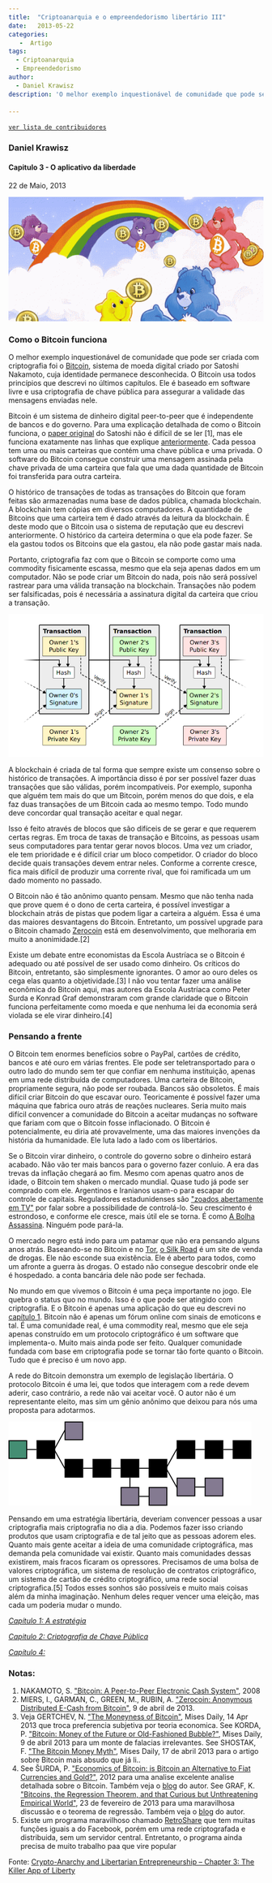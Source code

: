 ```yaml
---
title:  "Criptoanarquia e o empreendedorismo libertário III"
date:   2013-05-22
categories:
   -  Artigo
tags:
  - Criptoanarquia
  - Empreendedorismo
author:
  - Daniel Krawisz
description: 'O melhor exemplo inquestionável de comunidade que pode ser criada com criptografia foi o Bitcoin, sistema de moeda digital criado por Satoshi Nakamoto, cuja identidade permanece desconhecida. O Bitcoin usa todos princípios que descrevi no últimos capítulos. Ele é baseado em software livre e usa criptografia de chave pública para assegurar a validade das mensagens enviadas nele.'

---
```

[```ver lista de contribuidores```](/about/#contribuidores)


### Daniel Krawisz


#### Capitulo 3 - O aplicativo da liberdade  
22 de Maio, 2013

![](../stuff/bitcoincarebears.gif)
### Como o Bitcoin funciona

O melhor exemplo inquestionável de comunidade que pode ser criada com criptografia foi o [Bitcoin](http://bitcoin.org/), sistema de moeda digital criado por Satoshi Nakamoto, cuja identidade permanece desconhecida. O Bitcoin usa todos princípios que descrevi no últimos capítulos. Ele é baseado em software livre e usa criptografia de chave pública para assegurar a validade das mensagens enviadas nele.

Bitcoin é um sistema de dinheiro digital peer-to-peer que é independente de bancos e do governo. Para uma explicação detalhada de como o Bitcoin funciona, o [paper original](https://nakamotoinstitute.org/bitcoin/) do Satoshi não é difícil de se ler [1], mas ele funciona exatamente nas linhas que explique [anteriormente](https://cypherpunks.com.br/empreendedor-libertario-2/). Cada pessoa tem uma ou mais carteiras que contém uma chave pública e uma privada. O software do Bitcoin consegue construir uma mensagem assinada pela chave privada de uma carteira que fala que uma dada quantidade de Bitcoin foi transferida para outra carteira.

O histórico de transações de todas as transações do Bitcoin que foram feitas são armazenadas numa base de dados pública, chamada blockchain. A blockchain tem cópias em diversos computadores. A quantidade de Bitcoins que uma carteira tem é dado através da leitura da blockchain. É deste modo que o Bitcoin usa o sistema de reputação que eu descrevi anteriormente. O histórico da carteira determina o que ela pode fazer. Se ela gastou todos os Bitcoins que ela gastou, ela não pode gastar mais nada.

Portanto, criptografia faz com que o Bitcoin se comporte como uma commodity fisicamente escassa, mesmo que ela seja apenas dados em um computador. Não se pode criar um Bitcoin do nada, pois não será possível rastrear para uma válida transação na blockchain. Transações não podem ser falsificadas, pois é necessária a assinatura digital da carteira que criou a transação.

![](../stuff/transactions.webp)

A blockchain é criada de tal forma que sempre existe um consenso sobre o histórico de transações. A importância disso é por ser possível fazer duas transações que são válidas, porém incompatíveis. Por exemplo, suponha que alguém tem mais do que um Bitcoin, porém menos do que dois, e ela faz duas transações de um Bitcoin cada ao mesmo tempo. Todo mundo deve concordar qual transação aceitar e qual negar.

Isso é feito através de blocos que são difíceis de se gerar e que requerem certas regras. Em troca de taxas de transação e Bitcoins, as pessoas usam seus computadores para tentar gerar novos blocos. Uma vez um criador, ele tem prioridade e é difícil criar um bloco competidor. O criador do bloco decide quais transações devem entrar neles. Conforme a corrente cresce, fica mais difícil de produzir uma corrente rival, que foi ramificada um um dado momento no passado.

O Bitcoin não é tão anônimo quanto pensam. Mesmo que não tenha nada que prove quem é o dono de certa carteira, é possível investigar a blockchain atrás de pistas que podem ligar a carteira a alguém. Essa é uma das maiores desvantagens do Bitcoin. Entretanto, um possível upgrade para o Bitcoin chamado [Zerocoin](http://blog.cryptographyengineering.com/2013/04/zerocoin-making-bitcoin-anonymous.html) está em desenvolvimento, que melhoraria em muito a anonimidade.[2]

Existe um debate entre economistas da Escola Austríaca se o Bitcoin é adequado ou até possível de ser usado como dinheiro. Os críticos do Bitcoin, entretanto, são simplesmente ignorantes. O amor ao ouro deles os cega elas quanto a objetividade.[3] I não vou tentar fazer uma análise econômica do Bitcoin aqui, mas autores da Escola Austríaca como Peter Surda e Konrad Graf demonstraram com grande claridade que o Bitcoin funciona perfeitamente como moeda e que nenhuma lei da economia será violada se ele virar dinheiro.[4]

### Pensando a frente

O Bitcoin tem enormes benefícios sobre o PayPal, cartões de crédito, bancos e até ouro em várias frentes. Ele pode ser teletransportado para o outro lado do mundo sem ter que confiar em nenhuma instituição, apenas em uma rede distribuída de computadores. Uma carteira de Bitcoin, propriamente segura, não pode ser roubada. Bancos são obsoletos. É mais difícil criar Bitcoin do que escavar ouro. Teoricamente é possível fazer uma máquina que fabrica ouro atrás de reações nucleares. Seria muito mais difícil convencer a comunidade do Bitcoin a aceitar mudanças no software que fariam com que o Bitcoin fosse inflacionado. O Bitcoin é potencialmente, eu diria até provavelmente, uma das maiores invenções da história da humanidade. Ele luta lado a lado com os libertários.

Se o Bitcoin virar dinheiro, o controle do governo sobre o dinheiro estará acabado. Não vão ter mais bancos para o governo fazer conluio. A era das trevas da inflação chegará ao fim. Mesmo com apenas quatro anos de idade, o Bitcoin tem shaken o mercado mundial. Quase tudo já pode ser comprado com ele. Argentinos e Iranianos usam-o para escapar do controle de capitais. Reguladores estadunidenses são ["zoados abertamente em TV"](http://video.cnbc.com/gallery/?video=3000166533 "CFTC Explores Bitcoin") por falar sobre a possibilidade de controlá-lo. Seu crescimento é estrondoso, e conforme ele cresce, mais útil ele se torna. É como [A Bolha Assassina](https://www.youtube.com/watch?v=HCtcgI4BcIQ). Ninguém pode pará-la.

O mercado negro está indo para um patamar que não era pensando alguns anos atrás. Baseando-se no Bitcoin e no [Tor](https://www.torproject.org/), [o Silk Road](https://pt.wikipedia.org/wiki/Silk_Road) é um site de venda de drogas. Ele não esconde sua existência. Ele é aberto para todos, como um afronte a guerra às drogas. O estado não consegue descobrir onde ele é hospedado. a conta bancária dele não pode ser fechada.

No mundo em que vivemos o Bitcoin é uma peça importante no jogo. Ele quebra o status quo no mundo. Isso é o que pode ser atingido com criptografia. E o Bitcoin é apenas uma aplicação do que eu descrevi no [capítulo 1](https://cypherpunks.com.br/empreendedor-libertario-1/). Bitcoin não é apenas um fórum online com sinais de emoticons e tal. É uma comunidade real, é uma commodity real, mesmo que ele seja apenas construído em um protocolo criptográfico é um software que implementa-o. Muito mais ainda pode ser feito. Qualquer comunidade fundada com base em criptografia pode se tornar tão forte quanto o Bitcoin. Tudo que é preciso é um novo app.

A rede do Bitcoin demonstra um exemplo de legislação libertária. O protocolo Bitcoin é uma lei, que todos que interagem com a rede devem aderir, caso contrário, a rede não vai aceitar você. O autor não é um representante eleito, mas sim um gênio anônimo que deixou para nós uma proposta para adotarmos.

![](../stuff/blockchain.png)

Pensando em uma estratégia libertária, deveriam convencer pessoas a usar criptografia mais criptografia no dia a dia. Podemos fazer isso criando produtos que usam criptografia e de tal jeito que as pessoas adorem eles. Quanto mais gente aceitar a ideia de uma comunidade criptográfica, mas demanda pela comunidade vai existir. Quanto mais comunidades dessas existirem, mais fracos ficaram os opressores. Precisamos de uma bolsa de valores criptográfica, um sistema de resolução de contratos criptográfico, um sistema de cartão de crédito criptográfico, uma rede social criptografica.[5] Todos esses sonhos são possíveis e muito mais coisas além da minha imaginação. Nenhum deles requer vencer uma eleição, mas cada um poderia mudar o mundo.

[_Capítulo 1: A estratégia_](https://cypherpunks.com.br/empreendedor-libertario-1/)

[_Capitulo 2: Criptografia de Chave Pública_](https://cypherpunks.com.br/empreendedor-libertario-2/)

<a title="" href="">_Capítulo 4:_</a>

### Notas:

1.  NAKAMOTO, S. ["Bitcoin: A Peer-to-Peer Electronic Cash System"](https://nakamotoinstitute.org/bitcoin/), 2008
2.  MIERS, I., GARMAN, C., GREEN, M., RUBIN, A. ["Zerocoin: Anonymous Distributed E-Cash from Bitcoin"](http://spar.isi.jhu.edu/~mgreen/ZerocoinOakland.pdf), 9 de abril de 2013.
3.  Veja GERTCHEV, N. ["The Moneyness of Bitcoin"](https://nakamotoinstitute.org/static/docs/economics-of-bitcoin.pdf), Mises Daily, 14 Apr 2013 que troca preferencia subjetiva por teoria economica. See KORDA, P. ["Bitcoin: Money of the Future or Old-Fashioned Bubble?"](http://mises.org/daily/6401/Bitcoin-Money-of-the-Future-or-OldFashioned-Bubble), Mises Daily, 9 de abril 2013 para um monte de falacias irrelevantes. See SHOSTAK, F. ["The Bitcoin Money Myth"](http://mises.org/daily/6411/The-Bitcoin-Money-Myth), Mises Daily, 17 de abril 2013 para o artigo sobre Bitcoin mais absudo que já li..
4.  See ŠURDA, P. ["Economics of Bitcoin: is Bitcoin an Alternative to Fiat Currencies and Gold?"](https://nakamotoinstitute.org/static/docs/economics-of-bitcoin.pdf), 2012 para uma analise excelente analise detalhada sobre o Bitcoin. Também veja o [blog](http://www.economicsofbitcoin.com/) do autor. See GRAF, K. ["Bitcoins, the Regression Theorem, and that Curious but Unthreatening Empirical World"](http://konradsgraf.com/blog1/2013/2/27/in-depth-bitcoins-the-regression-theorem-and-that-curious-bu.html), 23 de fevereiro de 2013 para uma maravilhosa discussão e o teorema de regressão. Também veja o [blog](http://konradsgraf.com/) do autor.
5.  Existe um programa maravilhoso chamado [RetroShare](http://retroshare.sourceforge.net/) que tem muitas funções iguais a do Facebook, porém em uma rede criptografada e distribuida, sem um servidor central. Entretanto, o programa ainda precisa de muito trabalho paa que vire popular

Fonte: [Crypto-Anarchy and Libertarian Entrepreneurship – Chapter 3: The Killer App of Liberty](https://nakamotoinstitute.org/mempool/crypto-anarchy-and-libertarian-entrepreneurship-3/)
